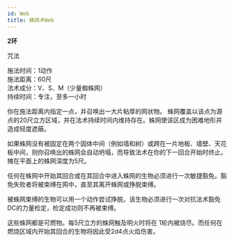 ```yaml
---
id: Web
title: 蛛网术Web
---
```


**2环**

咒法

施法时间：1动作  
施法距离：60尺  
法术成分：V、S、M（少量蜘蛛网）  
持续时间：专注，至多一小时  


你在施法距离内指定一点，并召唤出一大片粘厚的网状物。
蛛网覆盖以该点为源点的20尺立方区域，并在法术持续时间内维持存在。蛛网使该区成为困难地形并造成轻度遮蔽。


如果蛛网没有被固定在两个固体中间（例如墙和树）或跨在一片地板、墙壁、天花板中间，则你召唤出的蛛网会自动坍塌，而导致法术在你的下一回合开始时终止。摊在平面上的蛛网深度为5尺。


任何在蛛网中开始其回合或在其回合中进入蛛网的生物必须进行一次敏捷豁免。豁免失败者将被束缚在网中，直至其离开蛛网或挣脱束缚。


被蛛网束缚的生物可以用一个动作尝试挣脱。该生物必须进行一次对抗法术豁免DC的力量检定，检定成功则不再被束缚。


这些蛛网都是可燃物。每5尺立方的蛛网触及明火时将在
1轮内被烧尽。而任何在燃烧区域内开始其回合的生物将因此受2d4点火焰伤害。
